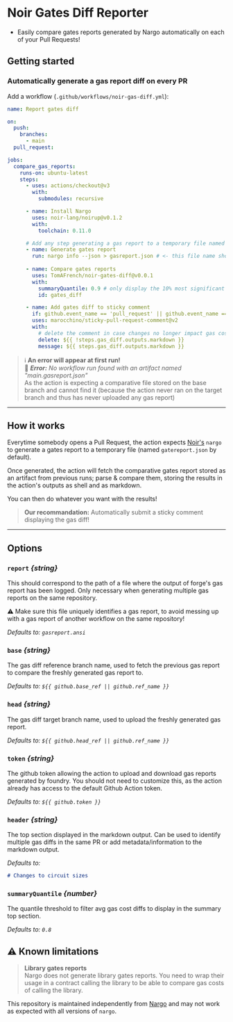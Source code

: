 # Noir Gates Diff Reporter

- Easily compare gates reports generated by Nargo automatically on each of your Pull Requests!

## Getting started

### Automatically generate a gas report diff on every PR

Add a workflow (`.github/workflows/noir-gas-diff.yml`):

```yaml
name: Report gates diff

on:
  push:
    branches:
      - main
  pull_request:

jobs:
  compare_gas_reports:
    runs-on: ubuntu-latest
    steps:
      - uses: actions/checkout@v3
        with:
          submodules: recursive

      - name: Install Nargo
        uses: noir-lang/noirup@v0.1.2
        with:
          toolchain: 0.11.0

      # Add any step generating a gas report to a temporary file named gasreport.ansi. For example:
      - name: Generate gates report
        run: nargo info --json > gasreport.json # <- this file name should be unique in your repository!
       
      - name: Compare gates reports
        uses: TomAFrench/noir-gates-diff@v0.0.1
        with:
          summaryQuantile: 0.9 # only display the 10% most significant gas diffs in the summary (defaults to 20%)
          id: gates_diff

      - name: Add gates diff to sticky comment
        if: github.event_name == 'pull_request' || github.event_name == 'pull_request_target'
        uses: marocchino/sticky-pull-request-comment@v2
        with:
          # delete the comment in case changes no longer impact gas costs
          delete: ${{ !steps.gas_diff.outputs.markdown }}
          message: ${{ steps.gas_diff.outputs.markdown }}
```

> :information_source: **An error will appear at first run!**<br/>
> 🔴 <em>**Error:** No workflow run found with an artifact named "main.gasreport.json"</em><br/>
> As the action is expecting a comparative file stored on the base branch and cannot find it (because the action never ran on the target branch and thus has never uploaded any gas report)

---

## How it works

Everytime somebody opens a Pull Request, the action expects [Noir's](https://github.com/noir-lang/noir) `nargo` to generate a gates report to a temporary file (named `gatereport.json` by default).

Once generated, the action will fetch the comparative gates report stored as an artifact from previous runs; parse & compare them, storing the results in the action's outputs as shell and as markdown.

You can then do whatever you want with the results!

> **Our recommandation:** Automatically submit a sticky comment displaying the gas diff!

---

## Options

### `report` _{string}_

This should correspond to the path of a file where the output of forge's gas report has been logged.
Only necessary when generating multiple gas reports on the same repository.

⚠️ Make sure this file uniquely identifies a gas report, to avoid messing up with a gas report of another workflow on the same repository!

_Defaults to: `gasreport.ansi`_

### `base` _{string}_

The gas diff reference branch name, used to fetch the previous gas report to compare the freshly generated gas report to.

_Defaults to: `${{ github.base_ref || github.ref_name }}`_

### `head` _{string}_

The gas diff target branch name, used to upload the freshly generated gas report.

_Defaults to: `${{ github.head_ref || github.ref_name }}`_

### `token` _{string}_

The github token allowing the action to upload and download gas reports generated by foundry. You should not need to customize this, as the action already has access to the default Github Action token.

_Defaults to: `${{ github.token }}`_

### `header` _{string}_

The top section displayed in the markdown output. Can be used to identify multiple gas diffs in the same PR or add metadata/information to the markdown output.

_Defaults to:_

```markdown
# Changes to circuit sizes
```

### `summaryQuantile` _{number}_

The quantile threshold to filter avg gas cost diffs to display in the summary top section.

_Defaults to: `0.8`_

## ⚠️ Known limitations

> **Library gates reports**<br/>
> Nargo does not generate library gates reports. You need to wrap their usage in a contract calling the library to be able to compare gas costs of calling the library.

This repository is maintained independently from [Nargo](https://github.com/noir-lang/noir) and may not work as expected with all versions of `nargo`.
